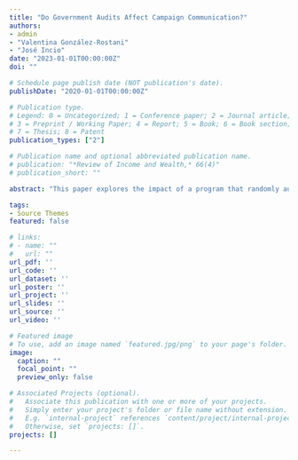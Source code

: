 ```yaml
---
title: "Do Government Audits Affect Campaign Communication?"
authors:
- admin
- "Valentina González-Rostani"
- "José Incio"
date: "2023-01-01T00:00:00Z"
doi: ""

# Schedule page publish date (NOT publication's date).
publishDate: "2020-01-01T00:00:00Z"

# Publication type.
# Legend: 0 = Uncategorized; 1 = Conference paper; 2 = Journal article;
# 3 = Preprint / Working Paper; 4 = Report; 5 = Book; 6 = Book section;
# 7 = Thesis; 8 = Patent
publication_types: ["2"]

# Publication name and optional abbreviated publication name.
# publication: "*Review of Income and Wealth,* 66(4)"
# publication_short: ""

abstract: "This paper explores the impact of a program that randomly audits Brazilian municipalities for their utilization of federal funds on politicians' proposals. Using 11,422 mayoral election manifestos, the results indicate that the audits led to increased discussion of the policy areas covered by the audit by opposition parties in high-corruption cities. Moreover, in low-corruption cities, opposition parties discussed fewer bureaucratic issues while incumbents discussed them more. In high-corruption municipalities that were audited, incumbents used more populist language and opposition candidates adopted a more extremist language, compared to those in non-audited municipalities. These findings suggest that politicians respond to the dissemination of information about government actions by adjusting their agendas and rhetoric, although the effects vary between opposition and incumbent parties."

tags:
- Source Themes
featured: false

# links:
# - name: ""
#   url: ""
url_pdf: ''
url_code: ''
url_dataset: ''
url_poster: ''
url_project: ''
url_slides: ''
url_source: ''
url_video: ''

# Featured image
# To use, add an image named `featured.jpg/png` to your page's folder. 
image:
  caption: ""
  focal_point: ""
  preview_only: false

# Associated Projects (optional).
#   Associate this publication with one or more of your projects.
#   Simply enter your project's folder or file name without extension.
#   E.g. `internal-project` references `content/project/internal-project/index.md`.
#   Otherwise, set `projects: []`.
projects: []

---
```

